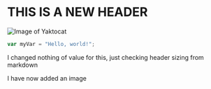 # THIS IS A NEW HEADER

![Image of Yaktocat](https://octodex.github.com/images/yaktocat.png)



``` javascript
var myVar = "Hello, world!";
```














I changed nothing of value for this, just checking header sizing from markdown

I have now added an image
